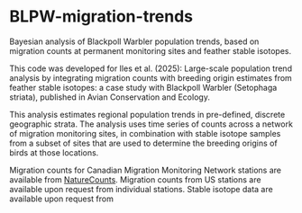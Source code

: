 # BLPW-migration-trends
Bayesian analysis of Blackpoll Warbler population trends, based on migration counts at permanent monitoring sites and feather stable isotopes.

This code was developed for Iles et al. (2025): Large-scale population trend analysis by integrating migration counts with breeding origin estimates from feather stable isotopes: a case study with Blackpoll Warbler (Setophaga striata), published in Avian Conservation and Ecology.

This analysis estimates regional population trends in pre-defined, discrete geographic strata.  The analysis uses time series of counts across a network of migration monitoring sites, in combination with stable isotope samples from a subset of sites that are used to determine the breeding origins of birds at those locations.

Migration counts for Canadian Migration Monitoring Network stations are available from [NatureCounts](https://naturecounts.ca/nc/default/main.jsp).  Migration counts from US stations are available upon request from individual stations.  Stable isotope data are available upon request from 
